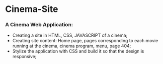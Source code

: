 # Cinema-Site
 
### A Cinema Web Application:
* Creating a site in HTML, CSS, JAVASCRIPT of a cinema;
* Creating site content: Home page, pages corresponding to each movie running at the cinema, cinema program, menu, page 404;
* Stylize the application with CSS and build it so that the design is responsive;
